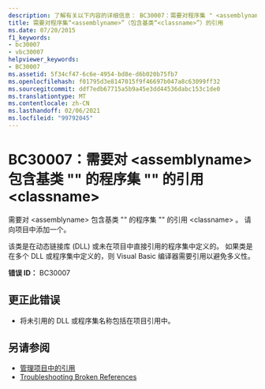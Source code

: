 ```yaml
---
description: 了解有关以下内容的详细信息： BC30007：需要对程序集 " <assemblyname> " （包含基类 ""）的引用<classname>
title: 需要对程序集“<assemblyname>”（包含基类“<classname>”）的引用
ms.date: 07/20/2015
f1_keywords:
- bc30007
- vbc30007
helpviewer_keywords:
- BC30007
ms.assetid: 5f34cf47-6c6e-4954-bd8e-d6b020b75fb7
ms.openlocfilehash: f01795d3e8147015f9f46697b047a8c63099ff32
ms.sourcegitcommit: ddf7edb67715a5b9a45e3dd44536dabc153c1de0
ms.translationtype: MT
ms.contentlocale: zh-CN
ms.lasthandoff: 02/06/2021
ms.locfileid: "99792045"
---
```

# <a name="bc30007-reference-required-to-assembly-assemblyname-containing-the-base-class-classname"></a>BC30007：需要对 \<assemblyname> 包含基类 "" 的程序集 "" 的引用 \<classname>

需要对 \<assemblyname> 包含基类 "" 的程序集 "" 的引用 \<classname> 。 请向项目中添加一个。

 该类是在动态链接库 (DLL) 或未在项目中直接引用的程序集中定义的。 如果类是在多个 DLL 或程序集中定义的，则 Visual Basic 编译器需要引用以避免多义性。

 **错误 ID：** BC30007

## <a name="to-correct-this-error"></a>更正此错误

- 将未引用的 DLL 或程序集名称包括在项目引用中。

## <a name="see-also"></a>另请参阅

- [管理项目中的引用](/visualstudio/ide/managing-references-in-a-project)
- [Troubleshooting Broken References](/visualstudio/ide/troubleshooting-broken-references)
